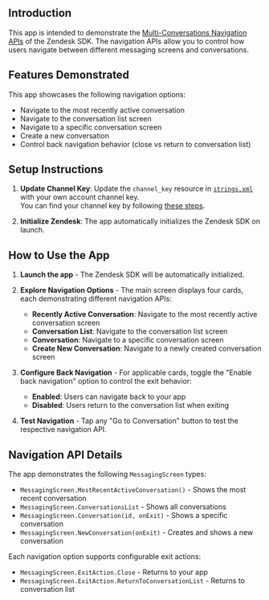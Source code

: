 ## Introduction

This app is intended to demonstrate the [Multi-Conversations Navigation APIs](https://developer.zendesk.com/documentation/zendesk-web-widget-sdks/sdks/android/multi_conversations_navigation_apis/) of the Zendesk SDK. The navigation APIs allow you to control how users navigate between different messaging screens and conversations.

## Features Demonstrated

This app showcases the following navigation options:
- Navigate to the most recently active conversation
- Navigate to the conversation list screen  
- Navigate to a specific conversation screen
- Create a new conversation
- Control back navigation behavior (close vs return to conversation list)

## Setup Instructions

1. **Update Channel Key**: Update the `channel_key` resource in [`strings.xml`](./app/src/main/res/values/strings.xml) with your own account channel key.   
   You can find your channel key by following [these steps](https://support.zendesk.com/hc/en-us/articles/1260801714930).

2. **Initialize Zendesk**: The app automatically initializes the Zendesk SDK on launch.

## How to Use the App

1. **Launch the app** - The Zendesk SDK will be automatically initialized.

2. **Explore Navigation Options** - The main screen displays four cards, each demonstrating different navigation APIs:
   - **Recently Active Conversation**: Navigate to the most recently active conversation screen
   - **Conversation List**: Navigate to the conversation list screen  
   - **Conversation**: Navigate to a specific conversation screen
   - **Create New Conversation**: Navigate to a newly created conversation screen

3. **Configure Back Navigation** - For applicable cards, toggle the "Enable back navigation" option to control the exit behavior:
   - **Enabled**: Users can navigate back to your app
   - **Disabled**: Users return to the conversation list when exiting

4. **Test Navigation** - Tap any "Go to Conversation" button to test the respective navigation API.

## Navigation API Details

The app demonstrates the following `MessagingScreen` types:

- `MessagingScreen.MostRecentActiveConversation()` - Shows the most recent conversation
- `MessagingScreen.ConversationsList` - Shows all conversations  
- `MessagingScreen.Conversation(id, onExit)` - Shows a specific conversation
- `MessagingScreen.NewConversation(onExit)` - Creates and shows a new conversation

Each navigation option supports configurable exit actions:
- `MessagingScreen.ExitAction.Close` - Returns to your app
- `MessagingScreen.ExitAction.ReturnToConversationList` - Returns to conversation list
